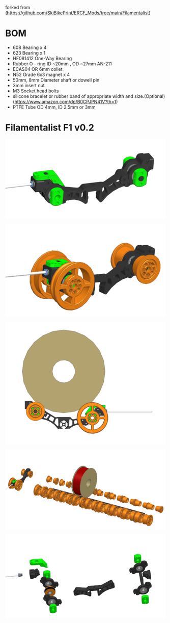 forked from (https://github.com/SkiBikePrint/ERCF_Mods/tree/main/Filamentalist)

# BOM

- 608 Bearing x 4
- 623 Bearing x 1
- HF081412 One-Way Bearing
- Rubber O - ring ID ~20mm , OD ~27mm AN-211
- ECAS04 OR 6mm collet
- N52 Grade 6x3 magnet x 4
- 50mm, 8mm Diameter shaft or dowell pin
- 3mm insert nut
- M3 Socket head bolts
- silicone bracelet or rubber band of appropriate width and size.(Optional) (https://www.amazon.com/dp/B0CPJPN41V?th=1)
- PTFE Tube OD 4mm, ID 2.5mm or 3mm

# Filamentalist F1 v0.2

![image](https://raw.githubusercontent.com/v6cl/Filamentalist/main/F1mod/0.2v/IMAGE/1.png)

![image](https://raw.githubusercontent.com/v6cl/Filamentalist/main/F1mod/0.2v/IMAGE/2.png)

![image](https://raw.githubusercontent.com/v6cl/Filamentalist/main/F1mod/0.2v/IMAGE/3.png)

![image](https://raw.githubusercontent.com/v6cl/Filamentalist/main/F1mod/0.2v/IMAGE/4.png)

![image](https://raw.githubusercontent.com/v6cl/Filamentalist/main/F1mod/0.2v/IMAGE/5.png)
